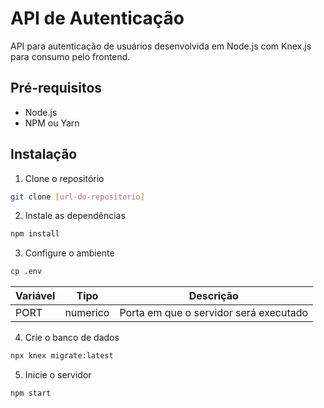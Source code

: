 # API de Autenticação

API para autenticação de usuários desenvolvida em Node.js com Knex.js para consumo pelo frontend.

## Pré-requisitos

- Node.js
- NPM ou Yarn

## Instalação

1. Clone o repositório

```bash
git clone [url-do-repositorio]
```

2. Instale as dependências

```bash
npm install
```


3. Configure o ambiente

```bash
cp .env
```
| Variável | Tipo    | Descrição                                |
|----------|---------|------------------------------------------|
| PORT     | numerico | Porta em que o servidor será executado   |


4. Crie o banco de dados

```bash
npx knex migrate:latest
```

5. Inicie o servidor    

```bash
npm start   

```         








